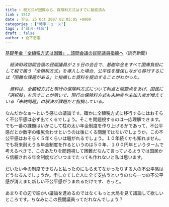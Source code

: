 ```yaml
---
title : 税方式が困難なら、保険料方式はすでに破綻済み
link : 1512
date : Thu, 25 Oct 2007 02:05:05 +0000
categories : ["時事ニュース"]
tags : ["政治・社会"]
draft : false
author : 倉下忠憲
---
```


<A HREF="http://www.yomiuri.co.jp/atmoney/news/20071025i102.htm?from=main1" TARGET="_blank">基礎年金「全額税方式は困難」…諮問会議の民間議員指摘へ</A>（読売新聞）<BR><BR><I>　経済財政諮問会議の民間議員が２５日の会合で、基礎年金をすべて国庫負担にして税で賄う「全額税方式」を導入した場合、公平性を確保しながら移行するには「困難な課題がある」と指摘した資料を提出することがわかった。<BR><BR>　資料は、全額税方式と現行の保険料方式について利点と問題点をあげ、国民に「選択肢」を示すことが狙いで、現行の保険料方式も未納者や未加入者が増えている「未納問題」の解決が課題だと指摘している。</I><BR><BR>なんだかなぁ～という感じの議論です。確かに全額税方式に移行するにはおそらく不公平感は必ず出てくるでしょう。そこを問題視するのは一応理解できます。でも一番の課題はいかにして柱の太い年金制度を作り上げるかであって、不公平感だとか数字の帳尻合わせというのは後にくる問題ではないでしょうか。この不公平感はおそらく５年くらいは騒がれるでしょう。１０年続くかも知れません。でも将来耐えうる年金制度を作るというのは５０年、１００円年というタームで考えるべきで、このあたりを問題視して困難だなんて言っているようでは国民から信頼される年金制度などいつまでたっても作れないと私は思います。<BR><BR>だいたい今の制度できちんと払ったのにもらえてなかったりする人の不公平感はどうなるんでしょうか。申し立てした人に全て支払うというのなら一つの不公平感が消えまた新しい不公平感がうまれるだけです、きっと。<BR><BR>あまりその辺で細かい議論を進めるのではなくもっと大局を見て議論して欲しいところです。ちなみにこの民間議員ってだれなんでしょう？<BR><BR><br><br>
